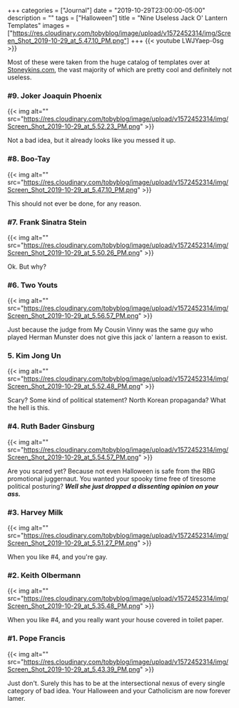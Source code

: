 +++
categories = ["Journal"]
date = "2019-10-29T23:00:00-05:00"
description = ""
tags = ["Halloween"]
title = "Nine Useless Jack O' Lantern Templates"
images = ["https://res.cloudinary.com/tobyblog/image/upload/v1572452314/img/Screen_Shot_2019-10-29_at_5.47.10_PM.png"]
+++
{{< youtube LWJYaep-0sg >}}

Most of these were taken from the huge catalog of templates over at [Stoneykins.com](https://www.stoneykins.com/), the vast majority of which are pretty cool and definitely not useless. 
<!--more-->

### #9. Joker Joaquin Phoenix

{{< img alt="" src="https://res.cloudinary.com/tobyblog/image/upload/v1572452314/img/Screen_Shot_2019-10-29_at_5.52.23_PM.png" >}}

Not a bad idea, but it already looks like you messed it up. 

### #8. Boo-Tay

{{< img alt="" src="https://res.cloudinary.com/tobyblog/image/upload/v1572452314/img/Screen_Shot_2019-10-29_at_5.47.10_PM.png" >}}

This should not ever be done, for any reason.

### #7. Frank Sinatra Stein

{{< img alt="" src="https://res.cloudinary.com/tobyblog/image/upload/v1572452314/img/Screen_Shot_2019-10-29_at_5.50.26_PM.png" >}}

Ok. But why?

### #6. Two Youts

{{< img alt="" src="https://res.cloudinary.com/tobyblog/image/upload/v1572452314/img/Screen_Shot_2019-10-29_at_5.56.57_PM.png" >}}

Just because the judge from My Cousin Vinny was the same guy who played Herman Munster does not give this jack o' lantern a reason to exist.

### 5. Kim Jong Un

{{< img alt="" src="https://res.cloudinary.com/tobyblog/image/upload/v1572452314/img/Screen_Shot_2019-10-29_at_5.52.48_PM.png" >}}

Scary? Some kind of political statement? North Korean propaganda? What the hell is this.

### #4. Ruth Bader Ginsburg

{{< img alt="" src="https://res.cloudinary.com/tobyblog/image/upload/v1572452314/img/Screen_Shot_2019-10-29_at_5.54.57_PM.png" >}}

Are you scared yet? Because not even Halloween is safe from the RBG promotional juggernaut. You wanted your spooky time free of tiresome political posturing? ***Well she just dropped a dissenting opinion on your ass.***

### #3. Harvey Milk

{{< img alt="" src="https://res.cloudinary.com/tobyblog/image/upload/v1572452314/img/Screen_Shot_2019-10-29_at_5.51.27_PM.png" >}}

When you like #4, and you're gay.

### #2. Keith Olbermann

{{< img alt="" src="https://res.cloudinary.com/tobyblog/image/upload/v1572452314/img/Screen_Shot_2019-10-29_at_5.35.48_PM.png" >}}

When you like #4, and you really want your house covered in toilet paper.

### #1. Pope Francis

{{< img alt="" src="https://res.cloudinary.com/tobyblog/image/upload/v1572452314/img/Screen_Shot_2019-10-29_at_5.43.39_PM.png" >}}

Just don't. Surely this has to be at the intersectional nexus of every single category of bad idea. Your Halloween and your Catholicism are now forever lamer. 
